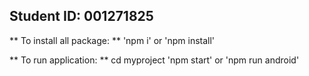## Student ID: 001271825

** To install all package: **
'npm i' or 'npm install'

** To run application: **
cd myproject
'npm start' or 'npm run android'
